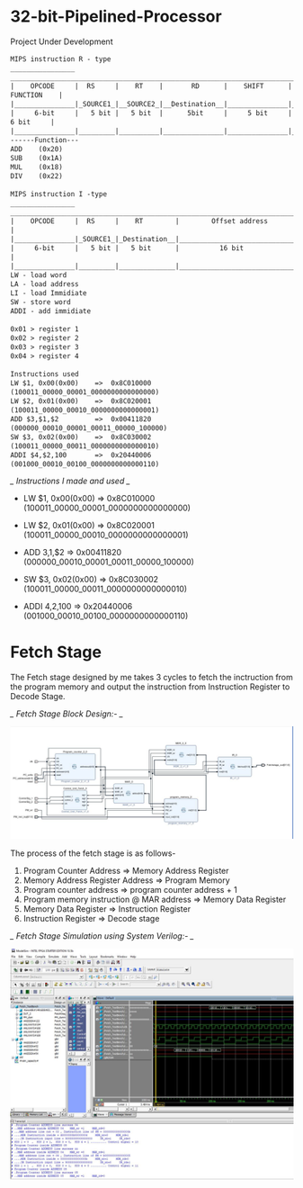 # 32-bit-Pipelined-Processor

Project Under Development


```
MIPS instruction R - type
________________ _______________________________________________________________________
|    OPCODE     |  RS     |    RT    |       RD      |    SHIFT      |      FUNCTION    |
|_______________|_SOURCE1_|__SOURCE2_|__Destination__|_______________|__________________|
|     6-bit     |   5 bit |   5 bit  |      5bit     |     5 bit     |        6 bit     |
|_______________|_________|__________|_______________|_______________|__________________|
------Function---
ADD    (0x20)
SUB    (0x1A)
MUL    (0x18)
DIV    (0x22)

MIPS instruction I -type 
________________ _______________________________________________________________________
|    OPCODE     |  RS     |    RT        |        Offset address                        |
|_______________|_SOURCE1_|_Destination__|______________________________________________|
|     6-bit     |   5 bit |   5 bit      |          16 bit                              |
|_______________|_________|______________|______________________________________________|
LW - load word
LA - load address
LI - load Immidiate
SW - store word
ADDI - add immidiate  

0x01 > register 1
0x02 > register 2
0x03 > register 3
0x04 > register 4

Instructions used
LW $1, 0x00(0x00)    =>  0x8C010000  (100011_00000_00001_0000000000000000)
LW $2, 0x01(0x00)    =>  0x8C020001  (100011_00000_00010_0000000000000001)
ADD $3,$1,$2         =>  0x00411820  (000000_00010_00001_00011_00000_100000)
SW $3, 0x02(0x00)    =>  0x8C030002  (100011_00000_00011_0000000000000010)
ADDI $4,$2,100       =>  0x20440006  (001000_00010_00100_0000000000000110)
```

*_ Instructions I made and used _*

* LW $1, 0x00(0x00)    =>  0x8C010000  (100011_00000_00001_0000000000000000)

* LW $2, 0x01(0x00)    =>  0x8C020001  (100011_00000_00010_0000000000000001)

* ADD $3,$1,$2         =>  0x00411820  (000000_00010_00001_00011_00000_100000)

* SW $3, 0x02(0x00)    =>  0x8C030002  (100011_00000_00011_0000000000000010)

* ADDI $4,$2,100       =>  0x20440006  (001000_00010_00100_0000000000000110) 

# Fetch Stage #
The Fetch stage designed by me takes 3 cycles to fetch the inctruction from the program memory and output the instruction from Instruction Register to Decode Stage.

*_ Fetch Stage Block Design:- _*

![](Fetch_stage/Fetch_stage.JPG)

The process of the fetch stage is as follows-
1. Program Counter Address => Memory Address Register
2. Memory Address Register Address => Program Memory
3. Program counter address => program counter address + 1
4. Program memory instruction @ MAR address => Memory Data Register
5. Memory Data Register => Instruction Register
6. Instruction Register => Decode stage

*_ Fetch Stage Simulation using System Verilog:- _*

![](Fetch_stage/Testbench/Fetch_Stage_simulation.JPG)
